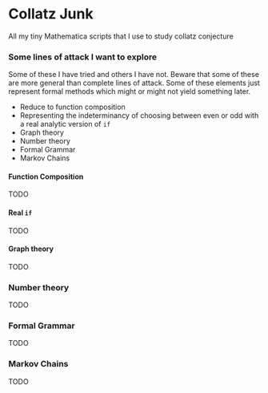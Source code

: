 # Collatz Junk
All my tiny Mathematica scripts that I use to study collatz conjecture

### Some lines of attack I want to explore
Some of these I have tried and others I have not. Beware that some of these are more general
than complete lines of attack. Some of these elements just represent formal methods which
might or might not yield something later.

- Reduce to function composition
- Representing the indeterminancy of choosing between even or odd with a real analytic version of `if`
- Graph theory
- Number theory
- Formal Grammar
- Markov Chains

#### Function Composition
TODO

#### Real `if`
TODO

#### Graph theory
TODO

### Number theory
TODO

### Formal Grammar
TODO

### Markov Chains
TODO
